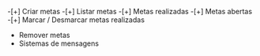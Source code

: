 -[+] Criar metas
-[+] Listar metas
    -[+] Metas realizadas
    -[+] Metas abertas
-[+] Marcar / Desmarcar metas realizadas
- Remover metas
- Sistemas de mensagens